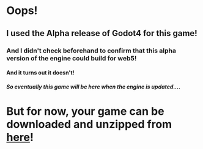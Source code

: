 # Oops!

## I used the Alpha release of Godot4 for this game!

### And I didn't check beforehand to confirm that this alpha version of the engine could build for web5!

#### And it turns out it doesn't!

##### So eventually this game will be here when the engine is updated....

# But for now, your game can be downloaded and unzipped from [here](https://github.com/T3chedOut/GroomsmanGames/releases/download/1.0/GladeProtector.exe)!
